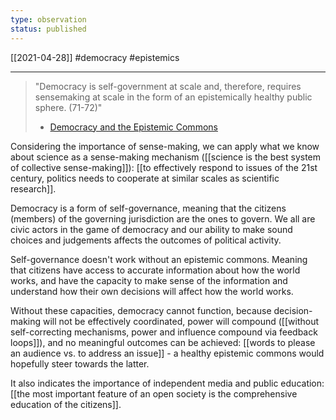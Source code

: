 ```yaml
---
type: observation
status: published
---
```

[[2021-04-28]]
#democracy #epistemics 

---
> "Democracy is self-government at scale and, therefore, requires sensemaking at scale in the form of an epistemically healthy public sphere. (71-72)"
> - [Democracy and the Epistemic Commons](https://consilienceproject.org/democracy-and-the-epistemic-commons/)

Considering the importance of sense-making, we can apply what we know about science as a sense-making mechanism ([[science is the best system of collective sense-making]]): [[to effectively respond to issues of the 21st century, politics needs to cooperate at similar scales as scientific research]].

Democracy is a form of self-governance, meaning that the citizens (members) of the governing jurisdiction are the ones to govern. We all are civic actors in the game of democracy and our ability to make sound choices and judgements affects the outcomes of political activity. 

Self-governance doesn't work without an epistemic commons. Meaning that citizens have access to accurate information about how the world works, and have the capacity to make sense of the information and understand how their own decisions will affect how the world works.

Without these capacities, democracy cannot function, because decision-making will not be effectively coordinated, power will compound ([[without self-correcting mechanisms, power and influence compound via feedback loops]]), and no meaningful outcomes can be achieved: [[words to please an audience vs. to address an issue]] - a healthy epistemic commons would hopefully steer towards the latter.

It also indicates the importance of independent media and public education: [[the most important feature of an open society is the comprehensive education of the citizens]].